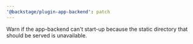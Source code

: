 ```yaml
---
'@backstage/plugin-app-backend': patch
---
```


Warn if the app-backend can't start-up because the static directory that should be served is unavailable.
